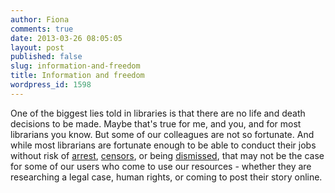 ```yaml
---
author: Fiona
comments: true
date: 2013-03-26 08:05:05
layout: post
published: false
slug: information-and-freedom
title: Information and freedom
wordpress_id: 1598
---
```


One of the biggest lies told in libraries is that there are no life and death decisions to be made. Maybe that's true for me, and you, and for most librarians you know. But some of our colleagues are not so fortunate. And while most librarians are fortunate enough to be able to conduct their jobs without risk of [arrest](http://en.wikipedia.org/wiki/Zoia_Horn), [censors](http://www.pio.ala.org/visibility/?p=4173), or being [dismissed](http://www.ifla.org/news/out-now-a-new-faife-spotlight-on-the-dismissal-of-the-national-librarian-of-serbia), that may not be the case for some of our users who come to use our resources - whether they are researching a legal case, human rights, or coming to post their story online.
